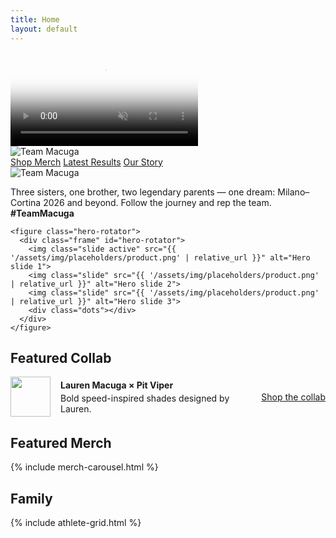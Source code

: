 ```yaml
---
title: Home
layout: default
---
```

<!-- ================= Hero: full-bleed video ================= -->
<div class="full-bleed hero-video">
  <video autoplay muted loop playsinline
         poster="{{ '/assets/img/hero/poster.jpg' | relative_url }}">
    <source src="{{ '/assets/video/hero.mp4' | relative_url }}" type="video/mp4">
  </video>
</div>

<div class="container">
  <img class="hero-logo" src="{{ '/assets/img/logo-full-color.png' | relative_url }}" alt="Team Macuga">

  <div class="hero-cta-row">
    <a class="btn primary" href="{{ '/shop/' | relative_url }}">Shop Merch</a>
    <a class="btn"          href="{{ '/updates/#results' | relative_url }}">Latest Results</a>
    <a class="btn"          href="{{ '/story/' | relative_url }}">Our Story</a>
  </div>
</div>
<!-- ========================================================== -->

<section class="hero">
  <div class="container hero-grid">
    <div>
      <img class="hero-logo" src="{{ '/assets/img/logo-full-color.png' | relative_url }}" alt="Team Macuga">
      <p class="tagline">Three sisters, one brother, two legendary parents — one dream: Milano–Cortina 2026 and beyond. Follow the journey and rep the team. <strong>#TeamMacuga</strong></p>
    </div>

    <figure class="hero-rotator">
      <div class="frame" id="hero-rotator">
        <img class="slide active" src="{{ '/assets/img/placeholders/product.png' | relative_url }}" alt="Hero slide 1">
        <img class="slide" src="{{ '/assets/img/placeholders/product.png' | relative_url }}" alt="Hero slide 2">
        <img class="slide" src="{{ '/assets/img/placeholders/product.png' | relative_url }}" alt="Hero slide 3">
        <div class="dots"></div>
      </div>
    </figure>
  </div>
</section>

<script>
(function(){
  const wrap=document.getElementById('hero-rotator'); if(!wrap) return;
  const slides=[...wrap.querySelectorAll('.slide')], dots=wrap.querySelector('.dots');
  let i=0; slides.forEach((_,k)=>{const b=document.createElement('button');if(k===0)b.classList.add('active');b.onclick=()=>go(k);dots.appendChild(b);});
  function go(n){i=n;slides.forEach((s,k)=>s.classList.toggle('active',k===i));dots.querySelectorAll('button').forEach((d,k)=>d.classList.toggle('active',k===i));}
  setInterval(()=>go((i+1)%slides.length),5000);
})();
</script>

<section class="container">
  <h2 class="section-title">Featured Collab</h2>
  <div class="card" style="display:flex;gap:16px;align-items:center">
    <img src="{{ '/assets/img/logo-mark-color.png' | relative_url }}" alt="" style="width:64px;height:64px">
    <div style="flex:1">
      <strong>Lauren Macuga × Pit Viper</strong>
      <p class="muted" style="margin:4px 0 0">Bold speed-inspired shades designed by Lauren.</p>
    </div>
    <a class="btn primary" href="#">Shop the collab</a>
  </div>
</section>

<div class="section-gap"></div>  <!-- ← added spacer -->

<section class="container">
  <h2 class="section-title">Featured Merch</h2>
  {% include merch-carousel.html %}
</section>

<section class="container">
  <h2 class="section-title">Family</h2>
  {% include athlete-grid.html %}
</section>
